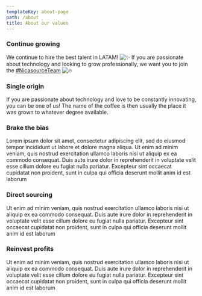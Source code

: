 ```yaml
---
templateKey: about-page
path: /about
title: About our values
---
```

### Continue growing

We continue to hire the best talent in LATAM! ![✨](https://static.xx.fbcdn.net/images/emoji.php/v9/tf4/1/16/2728.png) If you are passionate about technology and looking to grow professionally, we want you to join the [\#NicasourceTeam](https://www.facebook.com/hashtag/nicasourceteam?__eep__=6&__tn__=*NK*F) ![🔥](https://static.xx.fbcdn.net/images/emoji.php/v9/t50/1/16/1f525.png)

### Single origin

If you are passionate about technology and love to be constantly innovating, you can be one of us! The name of the coffee is then usually the place it was grown to whatever degree available.

### Brake the bias

Lorem ipsum dolor sit amet, consectetur adipiscing elit, sed do eiusmod tempor incididunt ut labore et dolore magna aliqua. Ut enim ad minim veniam, quis nostrud exercitation ullamco laboris nisi ut aliquip ex ea commodo consequat. Duis aute irure dolor in reprehenderit in voluptate velit esse cillum dolore eu fugiat nulla pariatur. Excepteur sint occaecat cupidatat non proident, sunt in culpa qui officia deserunt mollit anim id est laborum

### Direct sourcing

Ut enim ad minim veniam, quis nostrud exercitation ullamco laboris nisi ut aliquip ex ea commodo consequat. Duis aute irure dolor in reprehenderit in voluptate velit esse cillum dolore eu fugiat nulla pariatur. Excepteur sint occaecat cupidatat non proident, sunt in culpa qui officia deserunt mollit anim id est laborum

### Reinvest profits

Ut enim ad minim veniam, quis nostrud exercitation ullamco laboris nisi ut aliquip ex ea commodo consequat. Duis aute irure dolor in reprehenderit in voluptate velit esse cillum dolore eu fugiat nulla pariatur. Excepteur sint occaecat cupidatat non proident, sunt in culpa qui officia deserunt mollit anim id est laborum